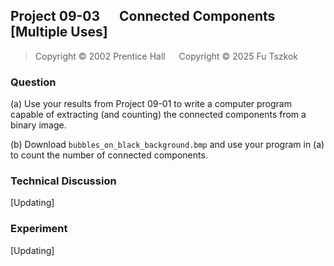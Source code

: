 ## Project 09-03 &emsp; Connected Components [Multiple Uses]

> Copyright © 2002 Prentice Hall &emsp; Copyright © 2025 Fu Tszkok

### Question

(a) Use your results from Project 09-01 to write a computer program capable of extracting (and counting) the connected components from a binary image.

(b) Download `bubbles_on_black_background.bmp` and use your program in (a) to count the number of connected components.

### Technical Discussion

[Updating]

### Experiment

[Updating]
